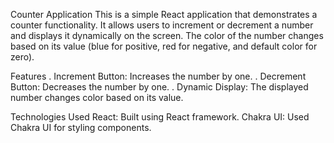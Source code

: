 Counter Application
This is a simple React application that demonstrates a counter functionality. It allows users to increment or decrement a number and displays it dynamically on the screen. The color of the number changes based on its value (blue for positive, red for negative, and default color for zero).

Features
. Increment Button: Increases the number by one.
. Decrement Button: Decreases the number by one.
. Dynamic Display: The displayed number changes color based on its value.

Technologies Used
React: Built using React framework.
Chakra UI: Used Chakra UI for styling components.

